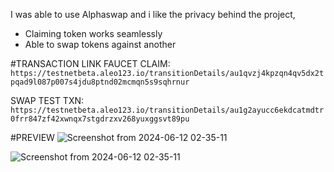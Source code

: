 I was able to use Alphaswap and i like the privacy behind the project, 
- Claiming token works seamlessly
- Able to swap tokens against another

#TRANSACTION LINK
FAUCET CLAIM: `https://testnetbeta.aleo123.io/transitionDetails/au1qvzj4kpzqn4qv5dx2tpqad9l087p007s4jdu8ptnd02mcmqn5s9sqhrnur`


SWAP TEST TXN: `https://testnetbeta.aleo123.io/transitionDetails/au1g2ayucc6ekdcatmdtr0frr847zf42xwnqx7stgdrzxv268yuxggsvt89pu`

#PREVIEW
![Screenshot from 2024-06-12 02-35-11](https://github.com/Elexy101/BUILDH3R-WORKSHOP/assets/24855083/26be0d54-20dd-4ef2-9d06-b6153e7c6a00)

![Screenshot from 2024-06-12 02-35-11](https://github.com/Elexy101/BUILDH3R-WORKSHOP/assets/24855083/934f6e1d-9b62-4a7d-a4c0-2fbc0460d753)


  
